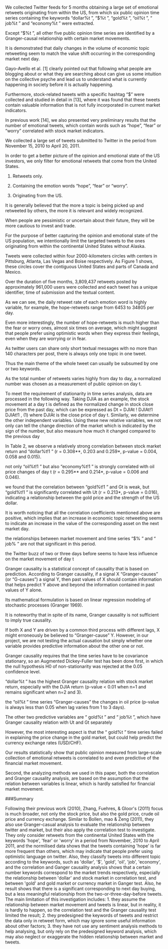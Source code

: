 We collected Twitter feeds for 5 months obtaining a large set of emotional retweets originating from within the US, from which six public opinion time series containing the keywords “dollar%t ”, “$%t ”, “gold%t ”, “oil%t ”, “ job%t ” and “economy%t ” were extracted.

Except “$%t ”, all other five public opinion time series are identified by a Granger-causal relationship with certain market movements.

It is demonstrated that daily changes in the volume of economic topic retweeting seem to match the value shift occurring in the corresponding market next day.

Gayo-Avello et al. [1] clearly pointed out that following what people are blogging about or what they are searching about can give us some intuition on the collective psyche and lead us to understand what is currently happening in society before it is actually happening.

Furthermore, stock-related tweets with a specific hashtag “$” were collected and studied in detail in [13], where it was found that these tweets contain valuable information that is not fully incorporated in current market indicators.

In previous work [14], we also presented very preliminary results that the number of emotional tweets, which contain words such as “hope”, “fear” or “worry” correlated with stock market indicators.

We collected a large set of tweets submitted to Twitter in the period from November 15, 2010 to April 20, 2011.

In order to get a better picture of the opinion and emotional state of the US investors, we only filter for emotional retweets that come from the United States.

1. Retweets only.

2. Containing the emotion words “hope”, “fear” or “worry”.

3. Originating from the US.

It is generally believed that the more a topic is being picked up and retweeted by others, the more it is relevant and widely recognized.

When people are pessimistic or uncertain about their future, they will be more cautious to invest and trade.

For the purpose of better capturing the opinion and emotional state of the US population, we intentionally limit the targeted tweets to the ones originating from within the continental United States without Alaska.

Tweets were collected within four 2000-kilometers circles with centers in Pittsburg, Atlanta, Las Vegas and Boise respectively. As Figure 1 shows, these circles cover the contiguous United States and parts of Canada and Mexico.

Over the duration of five months, 3,809,437 retweets posted by approximately 961,000 users were collected and each tweet has a unique identifier, time of submission and the textual content.

As we can see, the daily retweet rate of each emotion word is highly variable, for example, the hope-retweets range from 6453 to 34805 per day.

Even more interestingly, the number of hope-retweets is much higher than the fear or worry ones, almost six times on average, which might suggest that people prefer using optimistic words when they express their feelings, even when they are worrying or in fear.

As twitter users can share only short textual messages with no more than 140 characters per post, there is always only one topic in one tweet.

Thus the main theme of the whole tweet can usually be subsumed by one or two keywords.

As the total number of retweets varies highly from day to day, a normalized number was chosen as a measurement of public opinion on day t.

To meet the requirement of stationarity in time series analysis, data are processed in the following way. Taking DJIA as an example, the stock movement at a day t is defined as the normalized change in stock close price from the past day, which can be expressed as Dt = DJIAt ! DJIAt!1 DJIAt!1 , (1) where DJIAt is the close price of day t. Similarly, we determine the other independent variables. Using these new relative variables, we not only can tell the change direction of the market which is indicated by the sign of the number, but also measure how much it changed compared to the previous day

In Table 2, we observe a relatively strong correlation between stock market return and “dollar%t!1 ” (r = 0.308**, 0.203 and 0.259*, p-value = 0.004, 0.058 and 0.015).

not only “oil%t!1 ” but also “economy%t!1 ” is strongly correlated with oil price changes of day t (r = 0.295** and 0.214*, p-value = 0.006 and 0.046).

we found that the correlation between “gold%t!1 ” and Gt is weak, but “gold%t!1 ” is significantly correlated with Ut (r = 0.213*, p-value = 0.016), indicating a relationship between the gold price and the strength of the US dollar.

It is worth noticing that all the correlation coefficients mentioned above are positive, which implies that an increase in economic topic retweeting seems to indicate an increase in the value of the corresponding asset on the next market day.

the relationships between market movement and time series “$% ” and “ job% ” are not that significant in this period.

the Twitter buzz of two or three days before seems to have less influence on the market movement of day t

Granger causality is a statistical concept of causality that is based on prediction. According to Granger causality, if a signal X “Granger-causes” (or “G-causes”) a signal Y, then past values of X should contain information that helps predict Y above and beyond the information contained in past values of Y alone.

Its mathematical formulation is based on linear regression modeling of stochastic processes (Granger 1969).

It is noteworthy that in spite of its name, Granger causality is not sufficient to imply true causality.

If both X and Y are driven by a common third process with different lags, X might erroneously be believed to “Granger-cause” Y. However, in our project, we are not testing the actual causation but simply whether one variable provides predictive information about the other one or not.

Granger causality requires that the time series have to be covariance stationary, so an Augmented Dickey-Fuller test has been done first, in which the null hypothesis H0 of non-stationarity was rejected at the 0.05 confidence level.

“dollar%t ” has the highest Granger causality relation with stock market return, especially with the DJIA return (p-value < 0.01 when n=1 and remains significant when n=2 and 3).

the “oil%t ” time series “Granger-causes” the changes in oil price (p-value is always less than 0.05 when lag varies from 1 to 3 days).

The other two predictive variables are “ gold%t ” and “ job%t ”, which have Granger causality relation with Ut and Gt separately

However, the most interesting aspect is that the “ gold%t ” time series failed in explaining the price change in the gold market, but could help predict the currency exchange rates (USD/CHF).

Our results statistically show that public opinion measured from large-scale collection of emotional retweets is correlated to and even predictive of the financial market movement.

Second, the analyzing methods we used in this paper, both the correlation and Granger causality analysis, are based on the assumption that the relation between variables is linear, which is hardly satisfied for financial market movement.

###Summary

Following their previous work (2010), Zhang, Fuehres, & Gloor's (2011) focus is much broader, not only the stock price, but also the gold price, crude oil price and currency exchange. Similar to Bollen, mao & Zeng (2011), they also use Granger-casual analysis to evaluate the relationship between twitter and market, but their also apply the correlation test to investigate. They only consider retweets from the continental United States with the keywords 'hope', 'fear' or 'worry' in a period from November, 2010 to April 2011, and the normilised data shows that the tweets containing 'hope' is far more frequent than others, which may indicate that people prefer using optimistic language on twitter. Also, they classify tweets into different topic according to the keywords, such as 'dollar', '$', 'gold', 'oil', 'job', 'economy', and the correlation and Ganger causality analysis shows that a certain number keywords correspond to the market trends respectively, especially the relationship between 'dollar' and stock market in correlation test, and between 'gold' and gold market or currency market in Ganger test. Also, he result shows that there is a significant corresponding to next day buying, but a less meaningful relationship from the two-or-three-day-before tweets. The main limitation of this investigation includes: 1. they assume the relationship between market movement and tweets is linear, but in reality, it is hardly to happen, so the correlation test and the Granger causality test limited the result; 2. they predesigned the keywords of tweets and restrict the data only in retweet form, which may ignore some useful information about other factors; 3. they have not use any sentiment analysis methods to help analysing, but only rely on the predesigned keyword analysis, which may also neglect or exaggerate the hidden relationship between market and tweets.
